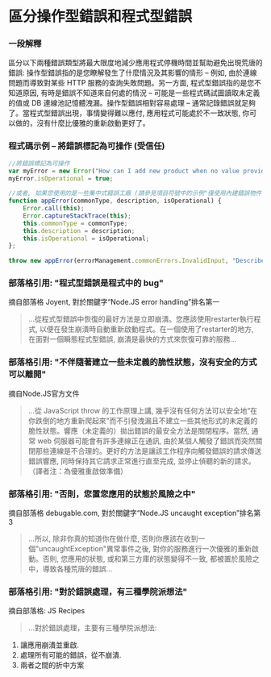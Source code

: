# 區分操作型錯誤和程式型錯誤

### 一段解釋

區分以下兩種錯誤類型將最大限度地減少應用程式停機時間並幫助避免出現荒唐的錯誤: 操作型錯誤指的是您瞭解發生了什麼情況及其影響的情形 – 例如, 由於連線問題而導致對某些 HTTP 服務的查詢失敗問題。另一方面, 程式型錯誤指的是您不知道原因, 有時是錯誤不知道來自何處的情況 – 可能是一些程式碼試圖讀取未定義的值或 DB 連線池記憶體洩漏。操作型錯誤相對容易處理 – 通常記錄錯誤就足夠了。當程式型錯誤出現，事情變得難以應付, 應用程式可能處於不一致狀態, 你可以做的，沒有什麼比優雅的重新啟動更好了。



### 程式碼示例 – 將錯誤標記為可操作 (受信任)

```javascript
//將錯誤標記為可操作 
var myError = new Error("How can I add new product when no value provided?");
myError.isOperational = true;
 
//或者, 如果您使用的是一些集中式錯誤工廠 (請參見項目符號中的示例"僅使用內建錯誤物件")
function appError(commonType, description, isOperational) {
    Error.call(this);
    Error.captureStackTrace(this);
    this.commonType = commonType;
    this.description = description;
    this.isOperational = isOperational;
};
 
throw new appError(errorManagement.commonErrors.InvalidInput, "Describe here what happened", true);

```

### 部落格引用: "程式型錯誤是程式中的 bug"
 摘自部落格 Joyent, 對於關鍵字“Node.JS error handling”排名第一
 
 > …從程式型錯誤中恢復的最好方法是立即崩潰。您應該使用restarter執行程式, 以便在發生崩潰時自動重新啟動程式。在一個使用了restarter的地方, 在面對一個瞬態程式型錯誤, 崩潰是最快的方式來恢復可靠的服務…

 ### 部落格引用: "不伴隨著建立一些未定義的脆性狀態，沒有安全的方式可以離開"
 摘自Node.JS官方文件
 
 > …從 JavaScript throw 的工作原理上講, 幾乎沒有任何方法可以安全地“在你跌倒的地方重新爬起來”而不引發洩漏且不建立一些其他形式的未定義的脆性狀態。響應（未定義的）拋出錯誤的最安全方法是關閉程序。當然, 通常 web 伺服器可能會有許多連線正在通訊, 由於某個人觸發了錯誤而突然關閉那些連線是不合理的。更好的方法是讓該工作程序向觸發錯誤的請求傳送錯誤響應, 同時保持其它請求正常進行直至完成, 並停止偵聽的新的請求。（譯者注：為優雅重啟做準備）

 ### 部落格引用: "否則，您置您應用的狀態於風險之中"
  摘自部落格 debugable.com, 對於關鍵字“Node.JS uncaught exception”排名第3
 
 > …所以, 除非你真的知道你在做什麼, 否則你應該在收到一個"uncaughtException"異常事件之後, 對你的服務進行一次優雅的重新啟動。否則, 您應用的狀態, 或和第三方庫的狀態變得不一致, 都被置於風險之中，導致各種荒唐的錯誤…

 ### 部落格引用: "對於錯誤處理，有三種學院派想法"
 摘自部落格: JS Recipes
 
 > …對於錯誤處理，主要有三種學院派想法:
1. 讓應用崩潰並重啟.
2. 處理所有可能的錯誤，從不崩潰.
3. 兩者之間的折中方案
